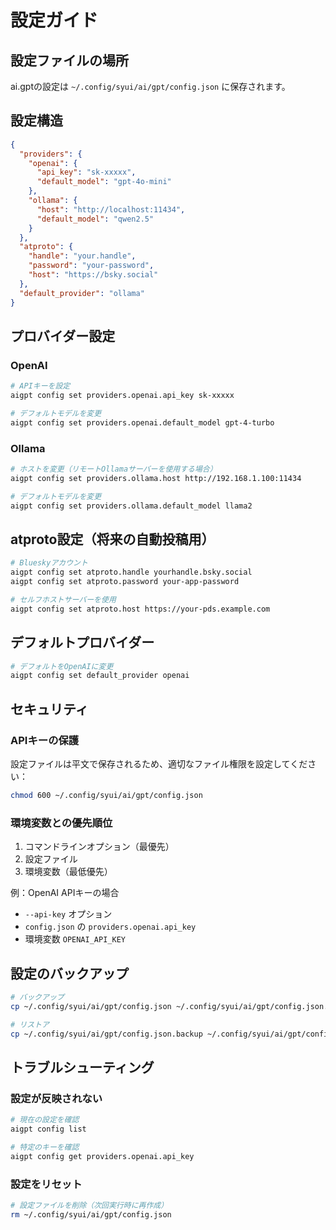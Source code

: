 # 設定ガイド

## 設定ファイルの場所

ai.gptの設定は `~/.config/syui/ai/gpt/config.json` に保存されます。

## 設定構造

```json
{
  "providers": {
    "openai": {
      "api_key": "sk-xxxxx",
      "default_model": "gpt-4o-mini"
    },
    "ollama": {
      "host": "http://localhost:11434",
      "default_model": "qwen2.5"
    }
  },
  "atproto": {
    "handle": "your.handle",
    "password": "your-password",
    "host": "https://bsky.social"
  },
  "default_provider": "ollama"
}
```

## プロバイダー設定

### OpenAI

```bash
# APIキーを設定
aigpt config set providers.openai.api_key sk-xxxxx

# デフォルトモデルを変更
aigpt config set providers.openai.default_model gpt-4-turbo
```

### Ollama

```bash
# ホストを変更（リモートOllamaサーバーを使用する場合）
aigpt config set providers.ollama.host http://192.168.1.100:11434

# デフォルトモデルを変更
aigpt config set providers.ollama.default_model llama2
```

## atproto設定（将来の自動投稿用）

```bash
# Blueskyアカウント
aigpt config set atproto.handle yourhandle.bsky.social
aigpt config set atproto.password your-app-password

# セルフホストサーバーを使用
aigpt config set atproto.host https://your-pds.example.com
```

## デフォルトプロバイダー

```bash
# デフォルトをOpenAIに変更
aigpt config set default_provider openai
```

## セキュリティ

### APIキーの保護

設定ファイルは平文で保存されるため、適切なファイル権限を設定してください：

```bash
chmod 600 ~/.config/syui/ai/gpt/config.json
```

### 環境変数との優先順位

1. コマンドラインオプション（最優先）
2. 設定ファイル
3. 環境変数（最低優先）

例：OpenAI APIキーの場合
- `--api-key` オプション
- `config.json` の `providers.openai.api_key`
- 環境変数 `OPENAI_API_KEY`

## 設定のバックアップ

```bash
# バックアップ
cp ~/.config/syui/ai/gpt/config.json ~/.config/syui/ai/gpt/config.json.backup

# リストア
cp ~/.config/syui/ai/gpt/config.json.backup ~/.config/syui/ai/gpt/config.json
```

## トラブルシューティング

### 設定が反映されない

```bash
# 現在の設定を確認
aigpt config list

# 特定のキーを確認
aigpt config get providers.openai.api_key
```

### 設定をリセット

```bash
# 設定ファイルを削除（次回実行時に再作成）
rm ~/.config/syui/ai/gpt/config.json
```